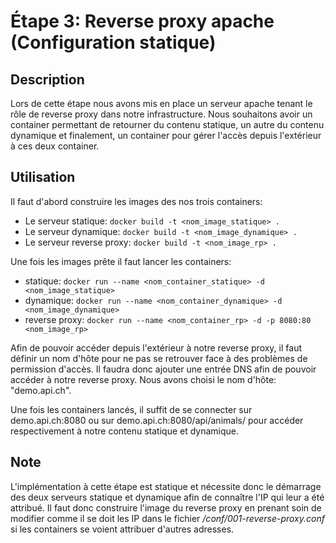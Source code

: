# Étape 3: Reverse proxy apache (Configuration statique)

## Description
Lors de cette étape nous avons mis en place un serveur apache tenant le rôle de
reverse proxy dans notre infrastructure. Nous souhaitons avoir un container permettant
de retourner du contenu statique, un autre du contenu dynamique et finalement, un container
pour gérer l'accès depuis l'extérieur à ces deux container.

## Utilisation
Il faut d'abord construire les images des nos trois containers:
* Le serveur statique: ``docker build -t <nom_image_statique> .``
* Le serveur dynamique: ``docker build -t <nom_image_dynamique> .``
* Le serveur reverse proxy: ``docker build -t <nom_image_rp> .``

Une fois les images prête il faut lancer les containers:
* statique: ``docker run --name <nom_container_statique> -d <nom_image_statique>``
* dynamique: ``docker run --name <nom_container_dynamique> -d <nom_image_dynamique>``
* reverse proxy: ``docker run --name <nom_container_rp> -d -p 8080:80 <nom_image_rp>``

Afin de pouvoir accéder depuis l'extérieur à notre reverse proxy, il faut définir un nom d'hôte
pour ne pas se retrouver face à des problèmes de permission d'accès. Il faudra donc ajouter une
entrée DNS afin de pouvoir accéder à notre reverse proxy. Nous avons choisi le nom d'hôte: "demo.api.ch".

Une fois les containers lancés, il suffit de se connecter sur demo.api.ch:8080 ou sur demo.api.ch:8080/api/animals/
pour accéder respectivement à notre contenu statique et dynamique.

## Note
L'implémentation à cette étape est statique et nécessite donc le démarrage des deux serveurs statique
et dynamique afin de connaître l'IP qui leur a été attribué. Il faut donc construire l'image du reverse
proxy en prenant soin de modifier comme il se doit les IP dans le fichier */conf/001-reverse-proxy.conf*
si les containers se voient attribuer d'autres adresses.

